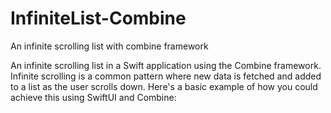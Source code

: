 # InfiniteList-Combine
An infinite scrolling list with combine framework

An infinite scrolling list in a Swift application using the Combine framework. Infinite scrolling is a common pattern where new data is fetched and added to a list as the user scrolls down. Here's a basic example of how you could achieve this using SwiftUI and Combine:
